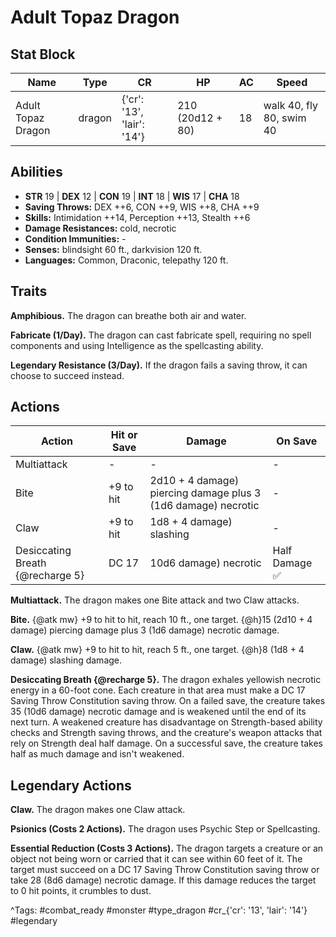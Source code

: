 # Adult Topaz Dragon

## Stat Block

| Name | Type | CR | HP | AC | Speed |
|------|------|----|----|----|-------|
| Adult Topaz Dragon | dragon | {'cr': '13', 'lair': '14'} | 210 (20d12 + 80) | 18 | walk 40, fly 80, swim 40 |

## Abilities

- **STR** 19 | **DEX** 12 | **CON** 19 | **INT** 18 | **WIS** 17 | **CHA** 18
- **Saving Throws:** DEX ++6, CON ++9, WIS ++8, CHA ++9  
- **Skills:** Intimidation ++14, Perception ++13, Stealth ++6  
- **Damage Resistances:** cold, necrotic  
- **Condition Immunities:** -  
- **Senses:** blindsight 60 ft., darkvision 120 ft.  
- **Languages:** Common, Draconic, telepathy 120 ft.

## Traits

**Amphibious.** The dragon can breathe both air and water.

**Fabricate (1/Day).** The dragon can cast fabricate spell, requiring no spell components and using Intelligence as the spellcasting ability.

**Legendary Resistance (3/Day).** If the dragon fails a saving throw, it can choose to succeed instead.


## Actions

| Action | Hit or Save | Damage | On Save |
|--------|--------------|--------|----------|
| Multiattack | - | - | - |
| Bite | +9 to hit | 2d10 + 4 damage) piercing damage plus 3 (1d6 damage) necrotic | - |
| Claw | +9 to hit | 1d8 + 4 damage) slashing | - |
| Desiccating Breath {@recharge 5} | DC 17 | 10d6 damage) necrotic | Half Damage ✅ |

**Multiattack.** The dragon makes one Bite attack and two Claw attacks.

**Bite.** {@atk mw} +9 to hit to hit, reach 10 ft., one target. {@h}15 (2d10 + 4 damage) piercing damage plus 3 (1d6 damage) necrotic damage.

**Claw.** {@atk mw} +9 to hit to hit, reach 5 ft., one target. {@h}8 (1d8 + 4 damage) slashing damage.

**Desiccating Breath {@recharge 5}.** The dragon exhales yellowish necrotic energy in a 60-foot cone. Each creature in that area must make a DC 17 Saving Throw Constitution saving throw. On a failed save, the creature takes 35 (10d6 damage) necrotic damage and is weakened until the end of its next turn. A weakened creature has disadvantage on Strength-based ability checks and Strength saving throws, and the creature's weapon attacks that rely on Strength deal half damage. On a successful save, the creature takes half as much damage and isn't weakened.

## Legendary Actions

**Claw.** The dragon makes one Claw attack.

**Psionics (Costs 2 Actions).** The dragon uses Psychic Step or Spellcasting.

**Essential Reduction (Costs 3 Actions).** The dragon targets a creature or an object not being worn or carried that it can see within 60 feet of it. The target must succeed on a DC 17 Saving Throw Constitution saving throw or take 28 (8d6 damage) necrotic damage. If this damage reduces the target to 0 hit points, it crumbles to dust.



^Tags: #combat_ready #monster #type_dragon #cr_{'cr': '13', 'lair': '14'} #legendary